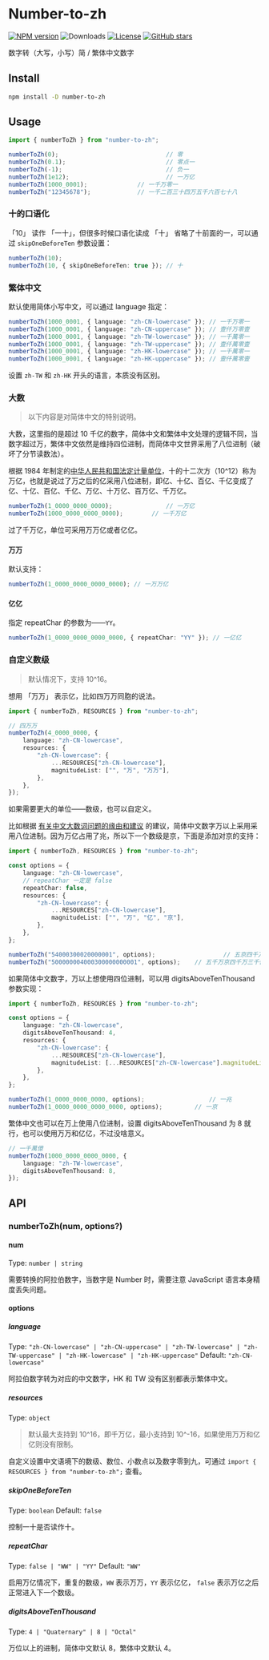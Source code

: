 # Number-to-zh

[![NPM version](https://img.shields.io/npm/v/number-to-zh)](https://www.npmjs.com/package/number-to-zh)
![Downloads](https://img.shields.io/npm/dw/number-to-zh)
[![License](https://img.shields.io/npm/l/number-to-zh)](https://github.com/condorheroblog/number-zh/blob/main/LICENSE)
[![GitHub stars](https://img.shields.io/github/stars/condorheroblog/number-zh)](https://github.com/condorheroblog/number-zh/blob/main/packages/number-to-zh)

数字转（大写，小写）简 / 繁体中文数字

## Install

```bash
npm install -D number-to-zh
```

## Usage

```ts
import { numberToZh } from "number-to-zh";

numberToZh(0);								// 零
numberToZh(0.1);							// 零点一
numberToZh(-1);								// 负一
numberToZh(1e12);							// 一万亿
numberToZh(1000_0001);				// 一千万零一
numberToZh("12345678");				// 一千二百三十四万五千六百七十八
```

### 十的口语化

「10」 读作 「一十」，但很多时候口语化读成 「十」 省略了十前面的一，可以通过 `skipOneBeforeTen` 参数设置：

```ts
numberToZh(10);															// 一十
numberToZh(10, { skipOneBeforeTen: true }); // 十
```

### 繁体中文

默认使用简体小写中文，可以通过 language 指定：

```ts
numberToZh(1000_0001, { language: "zh-CN-lowercase" }); // 一千万零一
numberToZh(1000_0001, { language: "zh-CN-uppercase" }); // 壹仟万零壹
numberToZh(1000_0001, { language: "zh-TW-lowercase" }); // 一千萬零一
numberToZh(1000_0001, { language: "zh-TW-uppercase" }); // 壹仟萬零壹
numberToZh(1000_0001, { language: "zh-HK-lowercase" }); // 一千萬零一
numberToZh(1000_0001, { language: "zh-HK-uppercase" }); // 壹仟萬零壹
```

设置 `zh-TW` 和 `zh-HK` 开头的语言，本质没有区别。

### 大数

> 以下内容是对简体中文的特别说明。

大数，这里指的是超过 10 千亿的数字，简体中文和繁体中文处理的逻辑不同，当数字超过万，繁体中文依然是维持四位进制，而简体中文世界采用了八位进制（破坏了分节读数法）。

根据 1984 年制定的[中华人民共和国法定计量单位](http://www.dzkx.org/dzdqs-upload/news/geology/20201230155948768.pdf)，十的十二次方（10^12）称为万亿，也就是说过了万之后的亿采用八位进制，即亿、十亿、百亿、千亿变成了亿、十亿、百亿、千亿、万亿、十万亿、百万亿、千万亿。

```ts
numberToZh(1_0000_0000_0000);				// 一万亿
numberToZh(1000_0000_0000_0000);		// 一千万亿
```

过了千万亿，单位可采用万万亿或者亿亿。

#### 万万

默认支持：

```ts
numberToZh(1_0000_0000_0000_0000); // 一万万亿
```

#### 亿亿

指定 repeatChar 的参数为——`YY`。

```ts
numberToZh(1_0000_0000_0000_0000, { repeatChar: "YY" }); // 一亿亿
```

### 自定义数级

> 默认情况下，支持 10^16。

想用 「万万」 表示亿，比如四万万同胞的说法。

```ts
import { numberToZh, RESOURCES } from "number-to-zh";

// 四万万
numberToZh(4_0000_0000, {
	language: "zh-CN-lowercase",
	resources: {
		"zh-CN-lowercase": {
			...RESOURCES["zh-CN-lowercase"],
			magnitudeList: ["", "万", "万万"],
		},
	},
});
```

如果需要更大的单位——数级，也可以自定义。

比如根据 [有关中文大数词问题的缘由和建议](https://nlp.ict.ac.cn/lwlz/fblw/lw2013/202210/P020221010412021442481.pdf) 的建议，简体中文数字万以上采用采用八位进制。因为万亿占用了兆，所以下一个数级是京，下面是添加对京的支持：

```ts
import { numberToZh, RESOURCES } from "number-to-zh";

const options = {
	language: "zh-CN-lowercase",
	// repeatChar 一定是 false
	repeatChar: false,
	resources: {
		"zh-CN-lowercase": {
			...RESOURCES["zh-CN-lowercase"],
			magnitudeList: ["", "万", "亿", "京"],
		},
	},
};

numberToZh("54000300020000001", options);					// 五京四千万三千亿二千万零一
numberToZh("500000004000300000000001", options);	// 五千万京四千万三千亿零一
```

如果简体中文数字，万以上想使用四位进制，可以用 digitsAboveTenThousand 参数实现：

```ts
import { numberToZh, RESOURCES } from "number-to-zh";

const options = {
	language: "zh-CN-lowercase",
	digitsAboveTenThousand: 4,
	resources: {
		"zh-CN-lowercase": {
			...RESOURCES["zh-CN-lowercase"],
			magnitudeList: [...RESOURCES["zh-CN-lowercase"].magnitudeList, "京"],
		},
	},
};

numberToZh(1_0000_0000_0000, options);					// 一兆
numberToZh(1_0000_0000_0000_0000, options);			// 一京
```

繁体中文也可以在万上使用八位进制，设置 digitsAboveTenThousand 为 8 就行，也可以使用万万和亿亿，不过没啥意义。

```ts
// 一千萬億
numberToZh(1000_0000_0000_0000, {
	language: "zh-TW-lowercase",
	digitsAboveTenThousand: 8,
});
```

## API

### numberToZh(num, options?)

#### num

Type: `number | string`

需要转换的阿拉伯数字，当数字是 Number 时，需要注意 JavaScript 语言本身精度丢失问题。

#### options

##### language

Type: `"zh-CN-lowercase" | "zh-CN-uppercase" | "zh-TW-lowercase" | "zh-TW-uppercase" | "zh-HK-lowercase" | "zh-HK-uppercase"`
Default: `"zh-CN-lowercase"`

阿拉伯数字转为对应的中文数字，HK 和 TW 没有区别都表示繁体中文。

##### resources

Type: `object`

> 默认最大支持到 10^16，即千万亿，最小支持到 10^-16，如果使用万万和亿亿则没有限制。

自定义设置中文语境下的数级、数位、小数点以及数字零到九，可通过 `import { RESOURCES } from "number-to-zh";` 查看。

##### skipOneBeforeTen

Type: `boolean`
Default: `false`

控制一十是否读作十。

##### repeatChar

Type: `false | "WW" | "YY"`
Default: `"WW"`

启用万亿情况下，重复的数级，`WW` 表示万万，`YY` 表示亿亿， `false` 表示万亿之后正常进入下一个数级。

##### digitsAboveTenThousand

Type: `4 | "Quaternary" | 8 | "Octal"`

万位以上的进制，简体中文默认 8，繁体中文默认 4。
